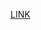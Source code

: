 [LINK](https://developer.hashicorp.com/packer/tutorials/docker-get-started/get-started-install-cli)
